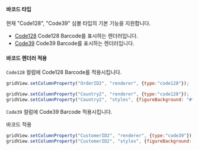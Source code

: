 #### 바코드 타입

현재 "Code128", "Code39" 심볼 타입의 기본 기능을 지원합니다.

* [Code128](http://help.realgrid.com/api/types/Code128CellRenderer/) Code128 Barcode를 표시하는 렌더러입니다.
* [Code39](http://help.realgrid.com/api/types/Code39CellRenderer/) Code39 Barcode를 표시하는 렌더러입니다.

#### 바코드 렌더러 적용

`Code128` 컬럼에 Code128 Barcode를 적용시킵니다.  

```js
gridView.setColumnProperty("OrderID2", "renderer", {type:"code128"});

gridView.setColumnProperty("Country2", "renderer", {type:"code128"});
gridView.setColumnProperty("Country2", "styles", {figureBackground: "#ff111111"});
```

`Code39` 컬럼에 Code39 Barcode 적용시킵니다.  

<a class="btn primary small round lowercase" id="btnCode39">바코드 적용</a>

```js
gridView.setColumnProperty("CustomerID2", "renderer", {type:"code39"});
gridView.setColumnProperty("CustomerID2", "styles", {figureBackground: "#ff000088"});
```


<script>
$('#btnCode39').click(function() {
	gridView.setColumnProperty("CustomerID2", "renderer", {type:"code39"});
	gridView.setColumnProperty("CustomerID2", "styles", {figureBackground: "#ff000088"});
});
</script>